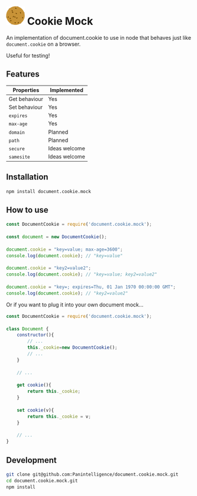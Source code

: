 # ![Cookie Mock Logo](changes/images/cookie-mock-logo-small.png) Cookie Mock 
An implementation of document.cookie to use in node that behaves just like `document.cookie` on a browser.

Useful for testing!

## Features

|   Properties  |  Implemented  |
|---------------|---------------|
| Get behaviour | Yes           |
| Set behaviour | Yes           |
| `expires`     | Yes           |
| `max-age`     | Yes           |
| `domain`      | Planned       |
| `path`        | Planned       |
| `secure`      | Ideas welcome |
| `samesite`    | Ideas welcome |

## Installation
```bash
npm install document.cookie.mock
```

## How to use

```javascript
const DocumentCookie = require('document.cookie.mock');

const document = new DocumentCookie();

document.cookie = "key=value; max-age=3600";
console.log(document.cookie); // "key=value"

document.cookie = "key2=value2";
console.log(document.cookie); // "key=value; key2=value2"

document.cookie = "key=; expires=Thu, 01 Jan 1970 00:00:00 GMT";
console.log(document.cookie); // "key2=value2"
```

Or if you want to plug it into your own document mock...
```javascript
const DocumentCookie = require('document.cookie.mock');

class Document {
    constructor(){
        // ...
        this._cookie=new DocumentCookie();
        // ...
    }
    
    // ...

    get cookie(){
        return this._cookie;
    }

    set cookie(v){
        return this._cookie = v;
    }

    // ...
}
```

## Development
```bash
git clone git@github.com:Panintelligence/document.cookie.mock.git
cd document.cookie.mock.git
npm install
```